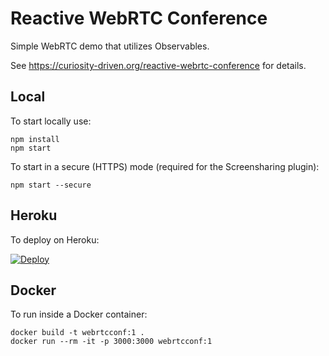 Reactive WebRTC Conference
=============================

Simple WebRTC demo that utilizes Observables.

See https://curiosity-driven.org/reactive-webrtc-conference for details.

Local
-----

To start locally use:

    npm install
    npm start

To start in a secure (HTTPS) mode (required for the Screensharing plugin):

    npm start --secure

Heroku
------

To deploy on Heroku:

[![Deploy](https://www.herokucdn.com/deploy/button.png)](https://heroku.com/deploy)

Docker
------

To run inside a Docker container:

    docker build -t webrtcconf:1 .
    docker run --rm -it -p 3000:3000 webrtcconf:1

